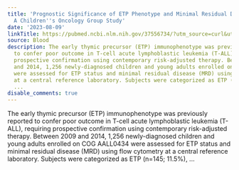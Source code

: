 ```yaml
---
title: 'Prognostic Significance of ETP Phenotype and Minimal Residual Disease in T-ALL:
  A Children''s Oncology Group Study'
date: '2023-08-09'
linkTitle: https://pubmed.ncbi.nlm.nih.gov/37556734/?utm_source=curl&utm_medium=rss&utm_campaign=journals&utm_content=7603509&fc=None&ff=20230810180906&v=2.17.9.post6+86293ac
source: Blood
description: The early thymic precursor (ETP) immunophenotype was previously reported
  to confer poor outcome in T-cell acute lymphoblastic leukemia (T-ALL), requiring
  prospective confirmation using contemporary risk-adjusted therapy. Between 2009
  and 2014, 1,256 newly-diagnosed children and young adults enrolled on COG AALL0434
  were assessed for ETP status and minimal residual disease (MRD) using flow cytometry
  at a central reference laboratory. Subjects were categorized as ETP (n=145; 11.5%),
  ...
disable_comments: true
---
```

The early thymic precursor (ETP) immunophenotype was previously reported to confer poor outcome in T-cell acute lymphoblastic leukemia (T-ALL), requiring prospective confirmation using contemporary risk-adjusted therapy. Between 2009 and 2014, 1,256 newly-diagnosed children and young adults enrolled on COG AALL0434 were assessed for ETP status and minimal residual disease (MRD) using flow cytometry at a central reference laboratory. Subjects were categorized as ETP (n=145; 11.5%), ...